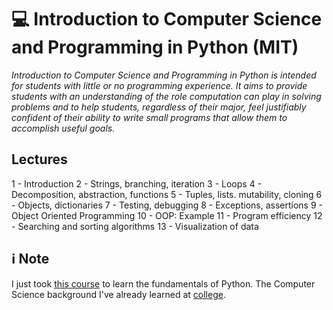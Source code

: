 # :computer: Introduction to Computer Science and Programming in Python (MIT)

_Introduction to Computer Science and Programming in Python is intended for students with little or no programming experience. It aims to provide students with an understanding of the role computation can play in solving problems and to help students, regardless of their major, feel justifiably confident of their ability to write small programs that allow them to accomplish useful goals._

## Lectures

1 - Introduction
2 - Strings, branching, iteration
3 - Loops
4 - Decomposition, abstraction, functions
5 - Tuples, lists. mutability, cloning
6 - Objects, dictionaries
7 - Testing, debugging
8 - Exceptions, assertions
9 - Object Oriented Programming
10 - OOP: Example
11 - Program efficiency
12 - Searching and sorting algorithms
13 - Visualization of data

## :information_source: Note

I just took [this course](https://ocw.mit.edu/courses/electrical-engineering-and-computer-science/6-0001-introduction-to-computer-science-and-programming-in-python-fall-2016/) to learn the fundamentals of Python. The Computer Science background I've already learned at [college](https://github.com/DanielBrito/ufc).
